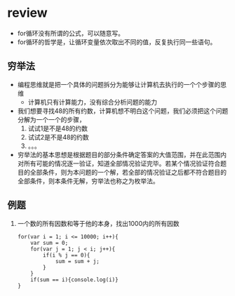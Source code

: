 # review
* for循环没有所谓的公式，可以随意写。
* for循环的哲学是，让循环变量依次取出不同的值，反复执行同一些语句。

## 穷举法
* 编程思维就是把一个具体的问题拆分为能够让计算机去执行的一个个步骤的思维
    * 计算机只有计算能力，没有综合分析问题的能力
* 我们想要寻找48的所有约数，计算机想不明白这个问题，我们必须把这个问题分解为一个一个的步骤，
    1. 试试1是不是48的约数
    2. 试试2是不是48的约数
    3. 。。。
* 穷举法的基本思想是根据题目的部分条件确定答案的大值范围，并在此范围内对所有可能的情况逐一验证，知道全部情况验证完毕。若某个情况验证符合题目的全部条件，则为本问题的一个解，若全部的情况验证之后都不符合题目的全部条件，则本条件无解，穷举法也称之为枚举法。

## 例题
1. 一个数的所有因数和等于他的本身，找出1000内的所有因数
    ```
    for(var i = 1; i <= 10000; i++){
        var sum = 0; 
        for(var j = 1; j < i; j++){
            if(i % j == 0){
                sum = sum + j;
            }
        }
        if(sum == i){console.log(i)}
    }
    ```
    
